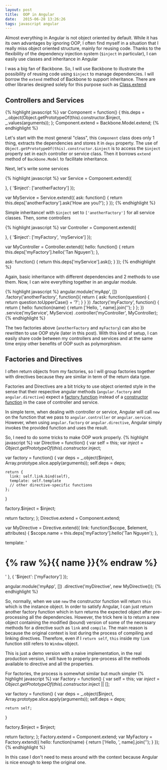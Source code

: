 ```yaml
---
layout: post
title:  OOP in Angular
date:   2015-06-28 13:26:26
tags: javascript angular
---
```

Almost everything in Angular is not object oriented by default. While it has its own advantages by ignoring OOP, I often find myself in a situation that I really miss object oriented structure, mainly for reusing code. Thanks to the flexibility of the dependency injection system (`$inject` in particular), I can easily use classes and inheritance in Angular

I was a big fan of Backbone. So, I will use Backbone to illustrate the possibility of reusing code using `$inject` to manage dependencies. I will borrow the `extend` method of Backbone to support inheritance. There are other libraries designed solely for this purpose such as [Class.extend](http://ejohn.org/blog/simple-javascript-inheritance/)

## Controllers and Services
{% highlight javascript %}
var Component = function() {
  this.deps = _.object(Object.getPrototypeOf(this).constructor.$inject, _.values(arguments));
};
Component.extend = Backbone.Model.extend;
{% endhighlight %}

Let's start with the most general "class", this `Component` class does only 1 thing, extracts the dependencies and stores it in `deps` property. The use of `Object.getPrototypeOf(this).constructor.$inject` is to access the `$inject` property set in each controller or service class. Then it borrows `extend` method of `Backbone.Model` to facilitate inheritance.

Next, let's write some services

{% highlight javascript %}
var Service = Component.extend({

}, {
  '$inject': ['anotherFactory']
});

var MyService = Service.extend({
  ask: function() {
    return this.deps['anotherFactory'].ask('How are you?');
  }
});
{% endhighlight %}

Simple inheritance! with `$inject` set to `['anotherFactory']` for all service classes. Then, some controllers

{% highlight javascript %}
var Controller = Component.extend({
  
}, {
  '$inject': ['myFactory', 'myService']
});

var MyController = Controller.extend({
  hello: function() {
    return this.deps['myFactory'].hello('Tan Nguyen');
  },

  ask: function() {
    return this.deps['myService'].ask();
  }
});
{% endhighlight %}

Again, basic inheritance with different dependencies and 2 methods to use them. Now, I can wire everything together in an angular module.

{% highlight javascript %}
angular.module('myApp', [])
.factory('anotherFactory', function(){
  return {
    ask: function(question) {
      return question.toUpperCase() + '?';
    }
  }
})
.factory('myFactory', function() {
  return {
    hello: function(name) {
      return ['Hello, ', name].join('');
    }
  };
})
.service('myService', MyService)
.controller('myController', MyController);
{% endhighlight %}

The two factories above (`anotherFactory` and `myFactory`) can also be rewritten to use OOP style (later in this post). With this kind of setup, I can easily share code between my controllers and services and at the same time enjoy other benefits of OOP such as polymorphism.

## Factories and Directives
I often return objects from my factories, so I will group factories together with directives because they are similar in term of the return data type.

Factories and Directives are a bit tricky to use object oriented style in the sense that their respective angular methods (`angular.factory` and `angular.directive`) expect a [factory function](http://atendesigngroup.com/blog/factory-functions-javascript) instead of a [constructor function](http://pivotallabs.com/javascript-constructors-prototypes-and-the-new-keyword/) in the case of controller and service.

In simple term, when dealing with controller or service, Angular will call `new` on the function that we pass to `angular.controller` or `angular.service`. However, when using `angular.factory` or `angular.directive`, Angular simply invokes the provided function and uses the result.

So, I need to do some tricks to make OOP work properly.
{% highlight javascript %}
var Directive = function() {
  var self = this;
  var $inject = Object.getPrototypeOf(this).constructor.$inject;

  var factory = function() {
    var deps = _.object($inject, Array.prototype.slice.apply(arguments));
    self.deps = deps;

    return {
      link: self.link.bind(self),
      template: self.template
      // other directive-specific functions
    };
  }

  factory.$inject = $inject;

  return factory;
};
Directive.extend = Component.extend;

var MyDirective = Directive.extend({
  link: function($scope, $element, attributes) {
    $scope.name = this.deps['myFactory'].hello('Tan Nguyen');
  },

  template: '<h1>{% raw %}{{ name }}{% endraw %}</h1>'
}, {
  '$inject': ['myFactory']
});

angular.module('myApp', [])
.directive('myDirective', new MyDirective());
{% endhighlight %}

So, normally, when we use `new` the constructor function will return `this` which is the instance object. In order to satisfy Angular, I can just return another factory function which in turn returns the expected object after pre-processing all the dependencies. However, the trick here is to return a new object containing the modified (bound) version of some of the necessary methods for a directive such as `link` and `compile`. The main reason is because the original context is lost during the process of compiling and linking directives. Therefore, even if I `return self`, `this` inside my `link` function still refers to `Window` object.

This is just a demo version with a naive implementation, in the real production version, I will have to properly pre-process all the methods available to directive and all the properties.

For factories, the process is somewhat similar but much simpler
{% highlight javascript %}
var Factory = function() {
  var self = this;
  var $inject = Object.getPrototypeOf(this).constructor.$inject || [];

  var factory = function() {
    var deps = _.object($inject, Array.prototype.slice.apply(arguments));
    self.deps = deps;

    return self;
  }

  factory.$inject = $inject;

  return factory;
};
Factory.extend = Component.extend;
var MyFactory = Factory.extend({
  hello: function(name) {
    return ['Hello, ', name].join('');
  }
});
{% endhighlight %}

In this case I don't need to mess around with the context because Angular is nice enough to keep the original one.